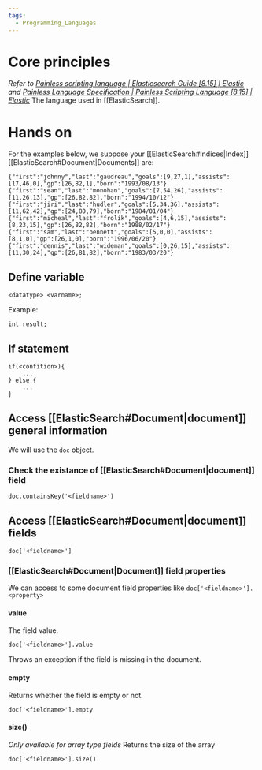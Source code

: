 ```yaml
---
tags:
  - Programming_Languages
---
```

# Core principles
_Refer to [Painless scripting language | Elasticsearch Guide [8.15] | Elastic](https://www.elastic.co/guide/en/elasticsearch/reference/current/modules-scripting-painless.html) and [Painless Language Specification | Painless Scripting Language [8.15] | Elastic](https://www.elastic.co/guide/en/elasticsearch/painless/8.15/painless-lang-spec.html)_
The language used in [[ElasticSearch]].
# Hands on
For the examples below, we suppose your [[ElasticSearch#Indices|Index]] [[ElasticSearch#Document|Documents]] are:
```
{"first":"johnny","last":"gaudreau","goals":[9,27,1],"assists":[17,46,0],"gp":[26,82,1],"born":"1993/08/13"}
{"first":"sean","last":"monohan","goals":[7,54,26],"assists":[11,26,13],"gp":[26,82,82],"born":"1994/10/12"}
{"first":"jiri","last":"hudler","goals":[5,34,36],"assists":[11,62,42],"gp":[24,80,79],"born":"1984/01/04"}
{"first":"micheal","last":"frolik","goals":[4,6,15],"assists":[8,23,15],"gp":[26,82,82],"born":"1988/02/17"}
{"first":"sam","last":"bennett","goals":[5,0,0],"assists":[8,1,0],"gp":[26,1,0],"born":"1996/06/20"}
{"first":"dennis","last":"wideman","goals":[0,26,15],"assists":[11,30,24],"gp":[26,81,82],"born":"1983/03/20"}
```
## Define variable
```painless
<datatype> <varname>;
```
Example:
```painless
int result;
```
## If statement
```painless
if(<confition>){
	...
} else {
	...
}
```
## Access [[ElasticSearch#Document|document]] general information
We will use the `doc` object.
### Check the existance of [[ElasticSearch#Document|document]] field
```
doc.containsKey('<fieldname>')
```
## Access [[ElasticSearch#Document|document]] fields
```painless
doc['<fieldname>']
```
### [[ElasticSearch#Document|Document]] field properties
We can access to some document field properties like `doc['<fieldname>'].<property>`
#### value
The field value.
```painless
doc['<fieldname>'].value
```
Throws an exception if the field is missing in the document.
#### empty
Returns whether the field is empty or not.
```painless
doc['<fieldname>'].empty
```
#### size()
_Only available for array type fields_
Returns the size of the array
```
doc['<fieldname>'].size()
```